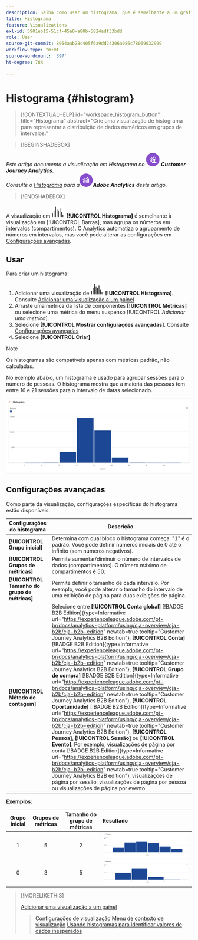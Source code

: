 ```yaml
---
description: Saiba como usar um histograma, que é semelhante a um gráfico de barras, mas agrupa números em intervalos (grupos).
title: Histograma
feature: Visualizations
exl-id: 5901eb15-51cf-45a0-a80b-5824adf33bdd
role: User
source-git-commit: 8054aab28c405f6a9dd24306a086c78069032999
workflow-type: tm+mt
source-wordcount: '397'
ht-degree: 78%

---
```


# Histograma {#histogram}

>[!CONTEXTUALHELP]
>id="workspace_histogram_button"
>title="Histograma"
>abstract="Crie uma visualização de histograma para representar a distribuição de dados numéricos em grupos de intervalos."


>[!BEGINSHADEBOX]

_Este artigo documenta a visualização em Histograma no_ ![Customer Journey Analytics](/help/assets/icons/CustomerJourneyAnalytics.svg) _**Customer Journey Analytics**._<br/>_Consulte o [Histograma](https://experienceleague.adobe.com/en/docs/analytics/analyze/analysis-workspace/visualizations/histogram) para a_![versão do Adobe Analytics](/help/assets/icons/AdobeAnalytics.svg)_**Adobe Analytics** deste artigo._

>[!ENDSHADEBOX]


A visualização em ![Histograma ](/help/assets/icons/Histogram.svg) **[!UICONTROL Histograma]** é semelhante à visualização em [!UICONTROL Barras], mas agrupa os números em intervalos (compartimentos). O Analytics automatiza o agrupamento de números em intervalos, mas você pode alterar as configurações em [Configurações avançadas](#advanced-settings).

## Usar

Para criar um histograma:

1. Adicionar uma visualização de ![Histograma](/help/assets/icons/Histogram.svg) **[!UICONTROL Histograma]**. Consulte [Adicionar uma visualização a um painel](freeform-analysis-visualizations.md#add-visualizations-to-a-panel)
1. Arraste uma métrica da lista de componentes **[!UICONTROL Métricas]** ou selecione uma métrica do menu suspenso [!UICONTROL *Adicionar uma métrica*].
1. Selecione **[!UICONTROL Mostrar configurações avançadas]**. Consulte [Configurações avançadas](#advanced-settings)
1. Selecione **[!UICONTROL Criar]**.

>[!NOTE]
>
>Os histogramas são compatíveis apenas com métricas padrão, não calculadas.

No exemplo abaixo, um histograma é usado para agrupar sessões para o número de pessoas. O histograma mostra que a maioria das pessoas tem entre 16 e 21 sessões para o intervalo de datas selecionado.

![Histograma](assets/histogram.png)

## Configurações avançadas

Como parte da visualização, configurações específicas do histograma estão disponíveis.

| Configurações do histograma | Descrição |
|---|---|
| **[!UICONTROL Grupo inicial]** | Determina com qual bloco o histograma começa. &quot;1&quot; é o padrão. Você pode definir números iniciais de 0 até o infinito (sem números negativos). |
| **[!UICONTROL Grupos de métricas]** | Permite aumentar/diminuir o número de intervalos de dados (compartimentos). O número máximo de compartimentos é 50. |
| **[!UICONTROL Tamanho do grupo de métricas]** | Permite definir o tamanho de cada intervalo. Por exemplo, você pode alterar o tamanho do intervalo de uma exibição de página para duas exibições de página. |
| **[!UICONTROL Método de contagem]** | Selecione entre **[!UICONTROL Conta global]** [!BADGE B2B Edition]{type=Informative url="https://experienceleague.adobe.com/pt-br/docs/analytics-platform/using/cja-overview/cja-b2b/cja-b2b-edition" newtab=true tooltip="Customer Journey Analytics B2B Edition"}, **[!UICONTROL Conta]** [!BADGE B2B Edition]{type=Informative url="https://experienceleague.adobe.com/pt-br/docs/analytics-platform/using/cja-overview/cja-b2b/cja-b2b-edition" newtab=true tooltip="Customer Journey Analytics B2B Edition"}, **[!UICONTROL Grupo de compra]** [!BADGE B2B Edition]{type=Informative url="https://experienceleague.adobe.com/pt-br/docs/analytics-platform/using/cja-overview/cja-b2b/cja-b2b-edition" newtab=true tooltip="Customer Journey Analytics B2B Edition"}, **[!UICONTROL Oportunidade]** [!BADGE B2B Edition]{type=Informative url="https://experienceleague.adobe.com/pt-br/docs/analytics-platform/using/cja-overview/cja-b2b/cja-b2b-edition" newtab=true tooltip="Customer Journey Analytics B2B Edition"}, **[!UICONTROL Pessoa]**, **[!UICONTROL Sessão]** ou **[!UICONTROL Evento]**. Por exemplo, visualizações de página por conta [!BADGE B2B Edition]{type=Informative url="https://experienceleague.adobe.com/pt-br/docs/analytics-platform/using/cja-overview/cja-b2b/cja-b2b-edition" newtab=true tooltip="Customer Journey Analytics B2B edition"}, visualizações de página por sessão, visualizações de página por pessoa ou visualizações de página por evento. |

<!--Russ or Meike - Check Hit Type link above. -->

**Exemplos**:

| Grupo inicial | Grupos de métricas | Tamanho do grupo de métricas | Resultado |
|:----:|:--:|:--:|:--|
| 1 | 5 | 2 | ![Histograma, compartimento inicial 1, compartimentos de métrica 5, tamanho do compartimento de métrica 2](assets/histogram-1-5-2.png) |
| 0 | 3 | 5 | ![Histograma, compartimento inicial 0, compartimentos de métrica 3, tamanho do compartimento de métrica 5](assets/histogram-0-3-5.png) |

>[!MORELIKETHIS]
>
>[Adicionar uma visualização a um painel](/help/analysis-workspace/visualizations/freeform-analysis-visualizations.md#add-visualizations-to-a-panel)
>>[Configurações de visualização](/help/analysis-workspace/visualizations/freeform-analysis-visualizations.md#settings)
>>[Menu de contexto de visualização](/help/analysis-workspace/visualizations/freeform-analysis-visualizations.md#context-menu)
>>[Usando histogramas para identificar valores de dados inesperados](https://experienceleaguecommunities.adobe.com/t5/adobe-analytics-blogs/using-histograms-to-identify-unexpected-data-values/ba-p/596168)

